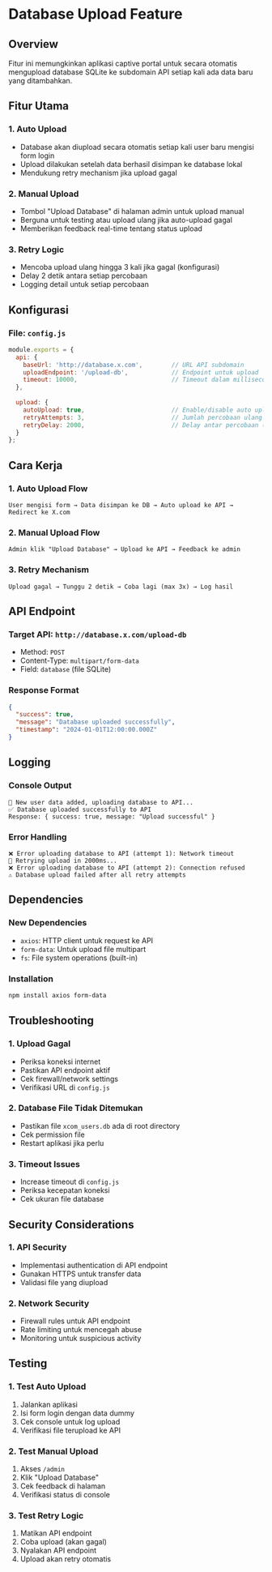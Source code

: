 # Database Upload Feature

## Overview
Fitur ini memungkinkan aplikasi captive portal untuk secara otomatis mengupload database SQLite ke subdomain API setiap kali ada data baru yang ditambahkan.

## Fitur Utama

### 1. Auto Upload
- Database akan diupload secara otomatis setiap kali user baru mengisi form login
- Upload dilakukan setelah data berhasil disimpan ke database lokal
- Mendukung retry mechanism jika upload gagal

### 2. Manual Upload
- Tombol "Upload Database" di halaman admin untuk upload manual
- Berguna untuk testing atau upload ulang jika auto-upload gagal
- Memberikan feedback real-time tentang status upload

### 3. Retry Logic
- Mencoba upload ulang hingga 3 kali jika gagal (konfigurasi)
- Delay 2 detik antara setiap percobaan
- Logging detail untuk setiap percobaan

## Konfigurasi

### File: `config.js`
```javascript
module.exports = {
  api: {
    baseUrl: 'http://database.x.com',        // URL API subdomain
    uploadEndpoint: '/upload-db',            // Endpoint untuk upload
    timeout: 10000,                          // Timeout dalam milliseconds
  },
  
  upload: {
    autoUpload: true,                        // Enable/disable auto upload
    retryAttempts: 3,                        // Jumlah percobaan ulang
    retryDelay: 2000,                        // Delay antar percobaan (ms)
  }
};
```

## Cara Kerja

### 1. Auto Upload Flow
```
User mengisi form → Data disimpan ke DB → Auto upload ke API → Redirect ke X.com
```

### 2. Manual Upload Flow
```
Admin klik "Upload Database" → Upload ke API → Feedback ke admin
```

### 3. Retry Mechanism
```
Upload gagal → Tunggu 2 detik → Coba lagi (max 3x) → Log hasil
```

## API Endpoint

### Target API: `http://database.x.com/upload-db`
- Method: `POST`
- Content-Type: `multipart/form-data`
- Field: `database` (file SQLite)

### Response Format
```json
{
  "success": true,
  "message": "Database uploaded successfully",
  "timestamp": "2024-01-01T12:00:00.000Z"
}
```

## Logging

### Console Output
```
🔄 New user data added, uploading database to API...
✅ Database uploaded successfully to API
Response: { success: true, message: "Upload successful" }
```

### Error Handling
```
❌ Error uploading database to API (attempt 1): Network timeout
🔄 Retrying upload in 2000ms...
❌ Error uploading database to API (attempt 2): Connection refused
⚠️ Database upload failed after all retry attempts
```

## Dependencies

### New Dependencies
- `axios`: HTTP client untuk request ke API
- `form-data`: Untuk upload file multipart
- `fs`: File system operations (built-in)

### Installation
```bash
npm install axios form-data
```

## Troubleshooting

### 1. Upload Gagal
- Periksa koneksi internet
- Pastikan API endpoint aktif
- Cek firewall/network settings
- Verifikasi URL di `config.js`

### 2. Database File Tidak Ditemukan
- Pastikan file `xcom_users.db` ada di root directory
- Cek permission file
- Restart aplikasi jika perlu

### 3. Timeout Issues
- Increase timeout di `config.js`
- Periksa kecepatan koneksi
- Cek ukuran file database

## Security Considerations

### 1. API Security
- Implementasi authentication di API endpoint
- Gunakan HTTPS untuk transfer data
- Validasi file yang diupload

### 2. Network Security
- Firewall rules untuk API endpoint
- Rate limiting untuk mencegah abuse
- Monitoring untuk suspicious activity

## Testing

### 1. Test Auto Upload
1. Jalankan aplikasi
2. Isi form login dengan data dummy
3. Cek console untuk log upload
4. Verifikasi file terupload ke API

### 2. Test Manual Upload
1. Akses `/admin`
2. Klik "Upload Database"
3. Cek feedback di halaman
4. Verifikasi status di console

### 3. Test Retry Logic
1. Matikan API endpoint
2. Coba upload (akan gagal)
3. Nyalakan API endpoint
4. Upload akan retry otomatis 